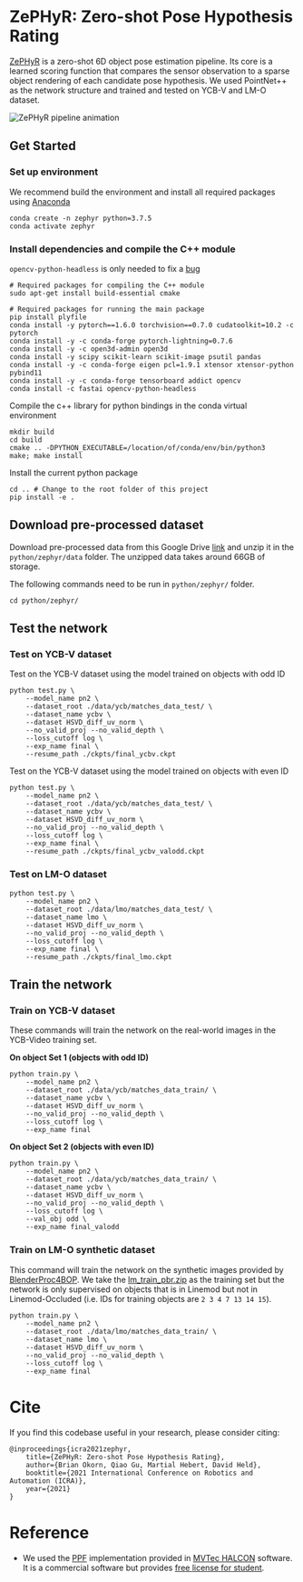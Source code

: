 # ZePHyR: Zero-shot Pose Hypothesis Rating

[ZePHyR](https://bokorn.github.io/zephyr/) is a zero-shot 6D object pose estimation pipeline. Its core is a learned scoring function that compares the sensor observation to a sparse object rendering of each candidate pose hypothesis. We used PointNet++ as the network structure and trained and tested on YCB-V and LM-O dataset. 

![ZePHyR pipeline animation](images/ZePHyR_Text_Small.gif)


## Get Started

### Set up environment

We recommend build the environment and install all required packages using [Anaconda](https://www.anaconda.com/products/individual)

```
conda create -n zephyr python=3.7.5
conda activate zephyr
```

### Install dependencies and compile the C++ module

`opencv-python-headless` is only needed to fix a [bug](https://github.com/opencv/opencv/issues/5150)
```
# Required packages for compiling the C++ module
sudo apt-get install build-essential cmake

# Required packages for running the main package
pip install plyfile
conda install -y pytorch==1.6.0 torchvision==0.7.0 cudatoolkit=10.2 -c pytorch
conda install -y -c conda-forge pytorch-lightning=0.7.6 
conda install -y -c open3d-admin open3d
conda install -y scipy scikit-learn scikit-image psutil pandas
conda install -y -c conda-forge eigen pcl=1.9.1 xtensor xtensor-python pybind11
conda install -y -c conda-forge tensorboard addict opencv
conda install -c fastai opencv-python-headless
```

Compile the c++ library for python bindings in the conda virtual environment

```
mkdir build
cd build
cmake .. -DPYTHON_EXECUTABLE=/location/of/conda/env/bin/python3
make; make install
```

Install the current python package

```
cd .. # Change to the root folder of this project
pip install -e .
```

## Download pre-processed dataset

Download pre-processed data from this Google Drive [link](https://drive.google.com/file/d/1BolVjGJGZIyJ1kW-8PQx2dTjWgWXfkmi/view?usp=sharing) and unzip it in the `python/zephyr/data` folder. The unzipped data takes around 66GB of storage. 

The following commands need to be run in `python/zephyr/` folder. 
```
cd python/zephyr/
```

## Test the network

### Test on YCB-V dataset

Test on the YCB-V dataset using the model trained on objects with odd ID
```
python test.py \
    --model_name pn2 \
    --dataset_root ./data/ycb/matches_data_test/ \
    --dataset_name ycbv \
    --dataset HSVD_diff_uv_norm \
    --no_valid_proj --no_valid_depth \
    --loss_cutoff log \
    --exp_name final \
    --resume_path ./ckpts/final_ycbv.ckpt
```
Test on the YCB-V dataset using the model trained on objects with even ID
```
python test.py \
    --model_name pn2 \
    --dataset_root ./data/ycb/matches_data_test/ \
    --dataset_name ycbv \
    --dataset HSVD_diff_uv_norm \
    --no_valid_proj --no_valid_depth \
    --loss_cutoff log \
    --exp_name final \
    --resume_path ./ckpts/final_ycbv_valodd.ckpt
```

### Test on LM-O dataset

```
python test.py \
    --model_name pn2 \
    --dataset_root ./data/lmo/matches_data_test/ \
    --dataset_name lmo \
    --dataset HSVD_diff_uv_norm \
    --no_valid_proj --no_valid_depth \
    --loss_cutoff log \
    --exp_name final \
    --resume_path ./ckpts/final_lmo.ckpt
```

## Train the network

### Train on YCB-V dataset

These commands will train the network on the real-world images in the YCB-Video training set. 

**On object Set 1 (objects with odd ID)**
```
python train.py \
    --model_name pn2 \
    --dataset_root ./data/ycb/matches_data_train/ \
    --dataset_name ycbv \
    --dataset HSVD_diff_uv_norm \
    --no_valid_proj --no_valid_depth \
    --loss_cutoff log \
    --exp_name final
```

**On object Set 2 (objects with even ID)**
```
python train.py \
    --model_name pn2 \
    --dataset_root ./data/ycb/matches_data_train/ \
    --dataset_name ycbv \
    --dataset HSVD_diff_uv_norm \
    --no_valid_proj --no_valid_depth \
    --loss_cutoff log \
    --val_obj odd \
    --exp_name final_valodd
```

### Train on LM-O synthetic dataset

This command will train the network on the synthetic images provided by [BlenderProc4BOP](https://github.com/DLR-RM/BlenderProc/blob/main/README_BlenderProc4BOP.md). We take the [lm_train_pbr.zip](http://ptak.felk.cvut.cz/6DB/public/bop_datasets/lm_train_pbr.zip) as the training set but the network is only supervised on objects that is in Linemod but not in Linemod-Occluded (i.e. IDs for training objects are `2 3 4 7 13 14 15`). 

```
python train.py \
    --model_name pn2 \
    --dataset_root ./data/lmo/matches_data_train/ \
    --dataset_name lmo \
    --dataset HSVD_diff_uv_norm \
    --no_valid_proj --no_valid_depth \
    --loss_cutoff log \
    --exp_name final
```

# Cite

If you find this codebase useful in your research, please consider citing:
```
@inproceedings{icra2021zephyr,
    title={ZePHyR: Zero-shot Pose Hypothesis Rating},
    author={Brian Okorn, Qiao Gu, Martial Hebert, David Held},
    booktitle={2021 International Conference on Robotics and Automation (ICRA)},
    year={2021}
}
```

# Reference

* We used the [PPF](http://campar.in.tum.de/pub/drost2010CVPR/drost2010CVPR.pdf) implementation provided in [MVTec HALCON](https://www.mvtec.com/products/halcon) software. It is a commercial software but provides [free license for student](https://www.mvtec.com/company/mvtec-on-campus/licenses/student). 